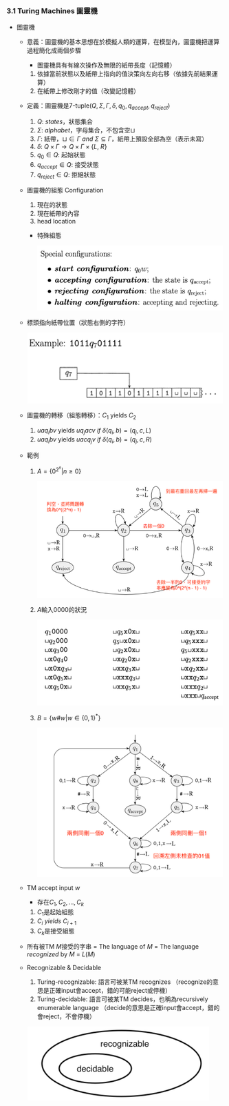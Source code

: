 ### 3.1 Turing Machines 圖靈機

- 圖靈機
  - 意義：圖靈機的基本思想在於模擬人類的運算，在模型內，圖靈機把運算過程簡化成兩個步驟
    - 圖靈機具有有線次操作及無限的紙帶長度（記憶體）
    1. 依據當前狀態以及紙帶上指向的值決策向左向右移（依據先前結果運算）
    2. 在紙帶上修改剛才的值（改變記憶體）
    
  - 定義：圖靈機是7-tuple($Q, \Sigma, \Gamma, \delta, q_0, q_{accept}, q_{reject}$)
    1. $Q$: $states$，狀態集合
    2. $\Sigma$: $alphabet$，字母集合，不包含空$\sqcup$
    3. $\Gamma$: 紙帶，$\sqcup \in \Gamma \ and\ \Sigma \subseteq \Gamma$，紙帶上預設全部為空（表示未寫）
    4. $\delta$: $Q \times \Gamma \rightarrow Q \times \Gamma \times \{L,\ R\}$
    5. $q_0 \in Q$: 起始狀態
    6. $q_{accept} \in Q$: 接受狀態
    7. $q_{reject} \in Q$: 拒絕狀態

  - 圖靈機的組態 Configuration
    1. 現在的狀態
    2. 現在紙帶的內容
    3. head location
    - 特殊組態

      ![avatar](graph/3.1.2.png)

  - 標頭指向紙帶位置（狀態右側的字符）

    ![avatar](graph/3.1.1.png)
  
  - 圖靈機的轉移（組態轉移）：$C_1$ yields $C_2$
    1. $uaq_ibv$ yields $uq_jacv$
       $if\ \delta(q_i, b) = (q_j, c, L)$
    2. $uaq_ibv$ yields $uacq_jv$
       $if\ \delta(q_i, b) = (q_j, c, R)$
  
  - 範例
    1. $A = \{0^{2^n} | n \geq 0\}$

       ![avatar](graph/3.1.3.png)
    
    2. $A$輸入0000的狀況

       ![avatar](graph/3.1.4.png)
    
    3. $B = \{w\#w | w \in \{0, 1\}^*\}$

       ![avatar](graph/3.1.5.png)
  
  - TM accept input $w$
    - 存在$C_1, C_2, ..., C_k$
    1. $C_1$是起始組態
    2. $C_i\ yields\ C_{i + 1}$
    3. $C_k$是接受組態
  
  - 所有被TM $M$接受的字串
    = The language of $M$
    = The language $recognized$ by $M$
    = $L(M)$
  
  - Recognizable & Decidable
    1. Turing-recognizable: 語言可被某TM recognizes
       （recognize的意思是正確input會accept，錯的可能reject或停機）
    2. Turing-decidable: 語言可被某TM decides，也稱為recursively enumerable language
       （decide的意思是正確input會accept，錯的會reject，不會停機）
    
    ![avatar](graph/3.1.6.png)
       
    

    


